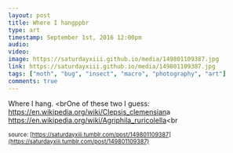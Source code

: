 ```yaml
---
layout: post
title: Where I hangppbr
type: art
timestamp: September 1st, 2016 12:00pm
audio: 
video: 
image: https://saturdayxiii.github.io/media/149801109387.jpg
link: https://saturdayxiii.github.io/media/149801109387.jpg
tags: ["moth", "bug", "insect", "macro", "photography", "art"]
comments: true
---
```

Where I hang.
<brOne of these two I guess: 
<a href="https://en.wikipedia.org/wiki/Clepsis_clemensiana" target="_blank">https://en.wikipedia.org/wiki/Clepsis_clemensian</a>a 
<a href="https://en.wikipedia.org/wiki/Agriphila_ruricolella" target="_blank">https://en.wikipedia.org/wiki/Agriphila_ruricolella</a><br 
  
<small>source: [https://saturdayxiii.tumblr.com/post/149801109387](https://saturdayxiii.tumblr.com/post/149801109387)</small>